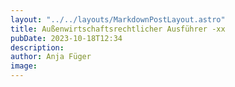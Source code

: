 ```yaml
---
layout: "../../layouts/MarkdownPostLayout.astro"
title: Außenwirtschaftsrechtlicher Ausführer -xx
pubDate: 2023-10-18T12:34
description: 
author: Anja Füger
image: 
---
```


